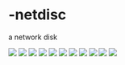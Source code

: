 # -netdisc
 a network disk

![](https://github.com/KamyoChae/netdisc/blob/master/_demo_images/rigister.JPG)
![](https://github.com/KamyoChae/netdisc/blob/master/_demo_images/mobel.gif)
![](https://github.com/KamyoChae/netdisc/blob/master/_demo_images/loginmo.JPG)
![](https://github.com/KamyoChae/netdisc/blob/master/_demo_images/iphone.JPG)
![](https://github.com/KamyoChae/netdisc/blob/master/_demo_images/index.gif)
![](https://github.com/KamyoChae/netdisc/blob/master/_demo_images/list.JPG)
![](https://github.com/KamyoChae/netdisc/blob/master/_demo_images/login.JPG)
![](https://github.com/KamyoChae/netdisc/blob/master/_demo_images/manage.JPG)
![](https://github.com/KamyoChae/netdisc/blob/master/_demo_images/share.JPG)
![](https://github.com/KamyoChae/netdisc/blob/master/_demo_images/user.JPG)
![](https://github.com/KamyoChae/netdisc/blob/master/_demo_images/users.JPG)

